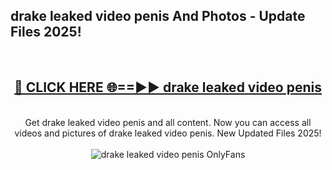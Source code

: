 <h2>drake leaked video penis And Photos - Update Files 2025!</h2>
<br>
<div align="center">
<h2><a href="https://betterlinks.top/A2PfLJ" rel="nofollow">🔴 CLICK HERE 🌐==►► drake leaked video penis</a></h2>
<br>
Get drake leaked video penis and all content. Now you can access all videos and pictures of drake leaked video penis. New Updated Files 2025!
<br>
<br>
<a href="https://betterlinks.top/A2PfLJ" rel="nofollow" data-target="animated-image.originalLink"><img src="https://i.imgur.com/dJHk4Zq.gif" alt="drake leaked video penis OnlyFans" style="max-width: 100%; display: inline-block;" data-target="animated-image.originalImage"></a>
</div>
<br>